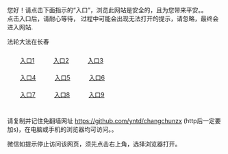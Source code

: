 您好！请点击下面指示的“入口”，浏览此网站是安全的，且为您带来平安。。 <br/>
点击入口后，请耐心等待， 过程中可能会出现无法打开的提示，请忽略，最终会进入网站. </br>

法轮大法在长春<br/>
<div style="padding:10px"><a style="margin:20px" target="_blank" href="https://d31pin949vb2xm.cloudfront.net/2Qpsp?jmwri" id="ccLink1" rel="nofollow">入口1</a> <a target="_blank" style="margin:20px" href="https://d1ij3qdpl9n5ix.cloudfront.net/2Qpsp?xpkjof" id="ccLink2" rel="nofollow">入口2</a> <a style="margin:20px" target="_blank" href="https://dzr2el67rz81n.cloudfront.net/2Qpsp?spuxujwr" id="ccLink3" rel="nofollow">入口3</a></div>

<div style="padding:10px" ><a style="margin:20px" target="_blank" href="https://d31pin949vb2xm.cloudfront.net/2Qpsp?jmwri" id="ccLink4" rel="nofollow">入口4</a> <a style="margin:20px" href="https://d1ij3qdpl9n5ix.cloudfront.net/2Qpsp?xpkjof" target="_blank" id="ccLink5" rel="nofollow">入口5</a> <a style="margin:20px" href="https://dzr2el67rz81n.cloudfront.net/2Qpsp?spuxujwr" target="_blank" id="ccLink6" rel="nofollow">入口6</a></div>

<div style="padding:10px"><a style="margin:20px" target="_blank" href="https://d31pin949vb2xm.cloudfront.net/2Qpsp?jmwri" id="ccLink7" rel="nofollow">入口7</a> <a style="margin:20px" href="https://d1ij3qdpl9n5ix.cloudfront.net/2Qpsp?xpkjof" target="_blank" id="ccLink8" rel="nofollow">入口8</a> <a style="margin:20px" target="_blank" href="https://dzr2el67rz81n.cloudfront.net/2Qpsp?spuxujwr" id="ccLink9" rel="nofollow">入口9</a></div>

<br/>



请复制并记住免翻墙网址 https://github.com/yntd/changchunzx (http后一定要加s)，在电脑或手机的浏览器均可访问。。<br/>

微信如提示停止访问该网页，须先点击右上角，选择浏览器打开。
